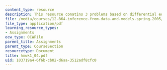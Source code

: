 ```yaml
---
content_type: resource
description: This resource conatins 3 problems based on differential equations.
file: /media/courses/12-864-inference-from-data-and-models-spring-2005/103719a46f6bcb02d6aa3512adf8cfc0_hmwk1_04.pdf
file_type: application/pdf
learning_resource_types:
- Assignments
ocw_type: OCWFile
parent_title: Assignments
parent_type: CourseSection
resourcetype: Document
title: hmwk1_04.pdf
uid: 103719a4-6f6b-cb02-d6aa-3512adf8cfc0
---
```

